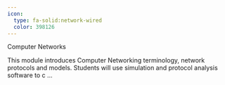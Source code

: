 ```yaml
---
icon:
  type: fa-solid:network-wired
  color: 398126
---
```

Computer Networks

This module introduces Computer Networking terminology, network protocols and models. Students will use simulation and protocol analysis software to c ... 
